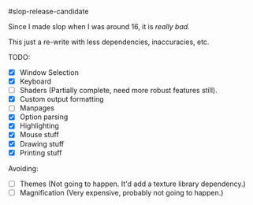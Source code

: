 #slop-release-candidate

Since I made slop when I was around 16, it is *really bad*.

This just a re-write with less dependencies, inaccuracies, etc.

TODO:
- [x] Window Selection
- [x] Keyboard
- [ ] Shaders (Partially complete, need more robust features still).
- [x] Custom output formatting
- [ ] Manpages
- [x] Option parsing
- [x] Highlighting
- [x] Mouse stuff
- [x] Drawing stuff
- [x] Printing stuff

Avoiding:
- [ ] Themes (Not going to happen. It'd add a texture library dependency.)
- [ ] Magnification (Very expensive, probably not going to happen.)
